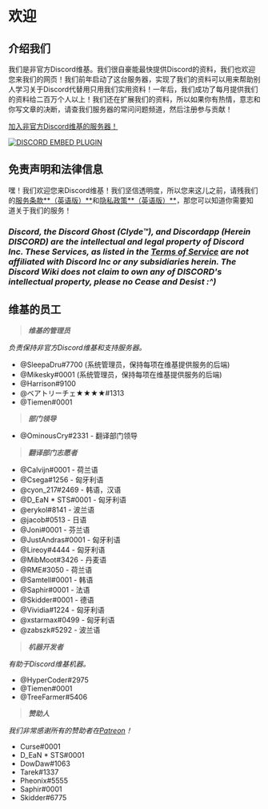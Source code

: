 <!-- TITLE: Chinese - 主页 -->
<!-- SUBTITLE: 欢迎您来非官方Discord维基！ -->

# 欢迎
## 介绍我们

我们是非官方Discord维基。我们很自豪能最快提供Discord的资料，我们也欢迎您来我们的网页！我们前年启动了这台服务器，实现了我们的资料可以用来帮助别人学习关于Discord代替用只用我们实用资料！一年后，我们成功了每月提供我们的资料给二百万个人以上！我们还在扩展我们的资料，所以如果你有热情，意志和你写文章的决断，请查我们服务器的常问问题频道，然后注册参与贡献！

[加入非官方Discord维基的服务器！](https://discord.gg/ZRJ9Ghh)

<a href="https://discord.gg/ZRJ9Ghh">![DISCORD EMBED PLUGIN](https://discordapp.com/api/guilds/367460196148183040/widget.png?style=banner2)</a>

## 免责声明和法律信息
嘿！我们欢迎您来Discord维基！我们坚信透明度，所以您来这儿之前，请残我们的[服务条款**（英语版）**](/terms)和[隐私政策**（英语版）**](/privacy)，那您可以知道你需要知道关于我们的服务！ 

### ***Discord, the Discord Ghost (Clyde™), and Discordapp (Herein DISCORD) are the intellectual and legal property of Discord Inc. These Services, as listed in the [Terms of Service](/terms) are not affiliated with Discord Inc or any subsidiaries herein. The Discord Wiki does not claim to own any of DISCORD's intellectual property, please no Cease and Desist :^)***

## 维基的员工
> ***维基的管理员***

*负责保持非官方Discord维基和支持服务器。*
* @SleepaDru#7700 (系统管理员，保持每项在维基提供服务的后端)
* @Mikesky#0001 (系统管理员，保持每项在维基提供服务的后端)
* @Harrison#9100
* @ベアトリーチェ★★★★#1313
* @Tiemen#0001

> ***部门领导***

* @OminousCry#2331 - 翻译部门领导

> ***翻译部门志愿者***

* @Calvijn#0001 - 荷兰语
* @Csega#1256 - 匈牙利语
* @cyon_217#2469 - 韩语，汉语
* @D_EaN * STS#0001 - 匈牙利语
* @erykol#8141 - 波兰语
* @jacob#0513 - 日语
* @Joni#0001 - 芬兰语
* @JustAndras#0001 - 匈牙利语
* @Lireoy#4444 - 匈牙利语
* @MibMoot#3426 - 丹麦语
* @RME#3050 - 荷兰语
* @Samtell#0001 - 韩语
* @Saphir#0001 - 法语
* @Skidder#0001 - 德语
* @Vividia#1224 - 匈牙利语
* @xstarmax#0499 - 匈牙利语
* @zabszk#5292 - 波兰语

> ***机器开发者***

*有助于Discord维基机器。*
* @HyperCoder#2975
* @Tiemen#0001
* @TreeFarmer#5406

> ***赞助人***

*我们非常感谢所有的赞助者在[Patreon](https://www.patreon.com/TheDiscordWiki)！*

* Curse#0001
* D_EaN * STS#0001
* DowDaw#1063
* Tarek#1337
* Pheonix#5555
* Saphir#0001
* Skidder#6775
